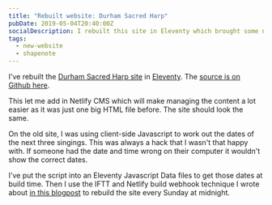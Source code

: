 ```yaml
---
title: "Rebuilt website: Durham Sacred Harp"
pubDate: 2019-05-04T20:40:00Z
socialDescription: I rebuilt this site in Eleventy which brought some nice advantages
tags:
  - new-website
  - shapenote
---
```


I've rebuilt the [Durham Sacred Harp site](https://durhamsacredharp.co.uk) in [Eleventy](https://www.11ty.io). The [source is on Github here](https://github.com/durhamsacredharp/durham-sacred-harp).

This let me add in Netlify CMS which will make managing the content a lot easier as it was just one big HTML file before. The site should look the same.

On the old site, I was using client-side Javascript to work out the dates of the next three singings. This was always a hack that I wasn't that happy with. If someone had the date and time wrong on their computer it wouldn't show the correct dates.

I've put the script into an Eleventy Javascript Data files to get those dates at build time. Then I use the IFTT and Netlify build webhook technique I wrote about [in this blogpost](/blog/2019-04-25-publishing-my-pocket-reading-list-on-this-website) to rebuild the site every Sunday at midnight.
